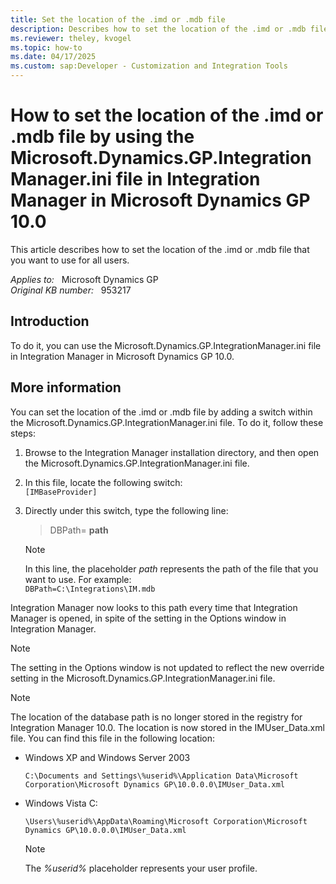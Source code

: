 ```yaml
---
title: Set the location of the .imd or .mdb file
description: Describes how to set the location of the .imd or .mdb file without opening Integration Manager.
ms.reviewer: theley, kvogel
ms.topic: how-to
ms.date: 04/17/2025
ms.custom: sap:Developer - Customization and Integration Tools
---
```

# How to set the location of the .imd or .mdb file by using the Microsoft.Dynamics.GP.IntegrationManager.ini file in Integration Manager in Microsoft Dynamics GP 10.0

This article describes how to set the location of the .imd or .mdb file that you want to use for all users.

_Applies to:_ &nbsp; Microsoft Dynamics GP  
_Original KB number:_ &nbsp; 953217

## Introduction

To do it, you can use the Microsoft.Dynamics.GP.IntegrationManager.ini file in Integration Manager in Microsoft Dynamics GP 10.0.

## More information

You can set the location of the .imd or .mdb file by adding a switch within the Microsoft.Dynamics.GP.IntegrationManager.ini file. To do it, follow these steps:

1. Browse to the Integration Manager installation directory, and then open the Microsoft.Dynamics.GP.IntegrationManager.ini file.
2. In this file, locate the following switch:  
    `[IMBaseProvider]`

3. Directly under this switch, type the following line:

    > DBPath= **path**

    > [!NOTE]
    > In this line, the placeholder *path* represents the path of the file that you want to use. For example:  
    > `DBPath=C:\Integrations\IM.mdb`

Integration Manager now looks to this path every time that Integration Manager is opened, in spite of the setting in the Options window in Integration Manager.

> [!NOTE]
> The setting in the Options window is not updated to reflect the new override setting in the Microsoft.Dynamics.GP.IntegrationManager.ini file.

> [!NOTE]
> The location of the database path is no longer stored in the registry for Integration Manager 10.0. The location is now stored in the IMUser_Data.xml file. You can find this file in the following location:

- Windows XP and Windows Server 2003

    `C:\Documents and Settings\%userid%\Application Data\Microsoft Corporation\Microsoft Dynamics GP\10.0.0.0\IMUser_Data.xml`

- Windows Vista C:

    `\Users\%userid%\AppData\Roaming\Microsoft Corporation\Microsoft Dynamics GP\10.0.0.0\IMUser_Data.xml`

    > [!NOTE]
    > The *%userid%* placeholder represents your user profile.
